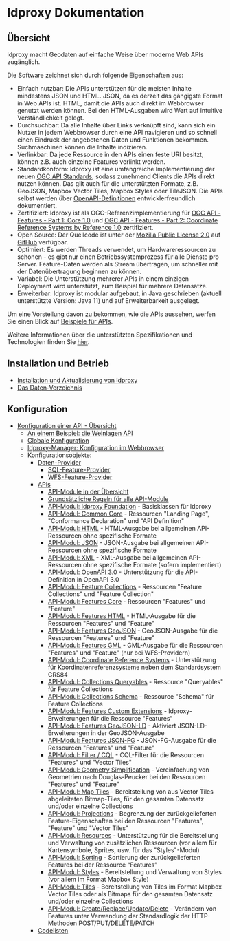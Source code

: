 # ldproxy Dokumentation

## Übersicht

ldproxy macht Geodaten auf einfache Weise über moderne Web APIs zugänglich.

Die Software zeichnet sich durch folgende Eigenschaften aus:

* Einfach nutzbar: Die APIs unterstützen für die meisten Inhalte mindestens JSON und HTML. JSON, da es derzeit das gängigste Format in Web APIs ist. HTML, damit die APIs auch direkt im Webbrowser genutzt werden können. Bei den HTML-Ausgaben wird Wert auf intuitive Verständlichkeit gelegt.
* Durchsuchbar: Da alle Inhalte über Links verknüpft sind, kann sich ein Nutzer in jedem Webbrowser durch eine API navigieren und so schnell einen Eindruck der angebotenen Daten und Funktionen bekommen. Suchmaschinen können die Inhalte indizieren.
* Verlinkbar: Da jede Ressource in den APIs einen feste URI besitzt, können z.B. auch einzelne Features verlinkt werden.
* Standardkonform: ldproxy ist eine umfangreiche Implementierung der neuen [OGC API Standards](https://ogcapi.ogc.org/), sodass zunehmend Clients die APIs direkt nutzen können. Das gilt auch für die unterstützten Formate, z.B. GeoJSON, Mapbox Vector Tiles, Mapbox Styles oder TileJSON. Die APIs selbst werden über [OpenAPI-Definitionen](https://www.openapis.org/) entwicklerfreundlich dokumentiert.
* Zertifiziert: ldproxy ist als OGC-Referenzimplementierung für [OGC API - Features - Part 1: Core 1.0](http://www.opengis.net/doc/IS/ogcapi-features-1/1.0) und [OGC API - Features - Part 2: Coordinate Reference Systems by Reference 1.0](http://www.opengis.net/doc/IS/ogcapi-features-2/1.0) zertifiziert.
* Open Source: Der Quellcode ist unter der [Mozilla Public License 2.0](http://mozilla.org/MPL/2.0/) auf [GitHub](https://github.com/interactive-instruments/ldproxy) verfügbar.
* Optimiert: Es werden Threads verwendet, um Hardwareressourcen zu schonen - es gibt nur einen Betriebssystemprozess für alle Dienste pro Server. Feature-Daten werden als Stream übertragen, um schneller mit der Datenübertragung beginnen zu können.
* Variabel: Die Unterstützung mehrerer APIs in einem einzigen Deployment wird unterstützt, zum Beispiel für mehrere Datensätze.
* Erweiterbar: ldproxy ist modular aufgebaut, in Java geschrieben (aktuell unterstützte Version: Java 11) und auf Erweiterbarkeit ausgelegt.

Um eine Vorstellung davon zu bekommen, wie die APIs aussehen, werfen Sie einen Blick auf [Beispiele für APIs](demos.md).

Weitere Informationen über die unterstützten Spezifikationen und Technologien finden Sie [hier](specifications.md).

## Installation und Betrieb

* [Installation und Aktualisierung von ldproxy](deployment.md)
* [Das Daten-Verzeichnis](data-folder.md)

## Konfiguration

* [Konfiguration einer API - Übersicht](configuration/README.md)
  * [An einem Beispiel: die Weinlagen API](../../demo/vineyards/README.md)
  * [Globale Konfiguration](configuration/global-configuration.md)
  * [ldproxy-Manager: Konfiguration im Webbrowser](configuration/manager/README.md)
  * Konfigurationsobjekte:
    * [Daten-Provider](configuration/providers/README.md)
      * [SQL-Feature-Provider](configuration/providers/sql.md)
      * [WFS-Feature-Provider](configuration/providers/wfs.md)
    * [APIs](configuration/services/README.md)
      * [API-Module in der Übersicht](configuration/services/building-blocks/README.md)
      * [Grundsätzliche Regeln für alle API-Module](configuration/services/building-blocks/general-rules.md)
      * [API-Modul: ldproxy Foundation](configuration/services/building-blocks/foundation.md) - Basisklassen für ldproxy
      * [API-Modul: Common Core](configuration/services/building-blocks/common.md) - Ressourcen "Landing Page", "Conformance Declaration" und "API Definition"
      * [API-Modul: HTML](configuration/services/building-blocks/html.md) - HTML-Ausgabe bei allgemeinen API-Ressourcen ohne spezifische Formate
      * [API-Modul: JSON](configuration/services/building-blocks/json.md) - JSON-Ausgabe bei allgemeinen API-Ressourcen ohne spezifische Formate
      * [API-Modul: XML](configuration/services/building-blocks/xml.md) - XML-Ausgabe bei allgemeinen API-Ressourcen ohne spezifische Formate (sofern implementiert)
      * [API-Modul: OpenAPI 3.0](configuration/services/building-blocks/oas30.md) - Unterstützung für die API-Definition in OpenAPI 3.0
      * [API-Modul: Feature Collections](configuration/services/building-blocks/collections.md) - Ressourcen "Feature Collections" und "Feature Collection"
      * [API-Modul: Features Core](configuration/services/building-blocks/features-core.md) - Ressourcen "Features" und "Feature"
      * [API-Modul: Features HTML](configuration/services/building-blocks/features-html.md) - HTML-Ausgabe für die Ressourcen "Features" und "Feature"
      * [API-Modul: Features GeoJSON](configuration/services/building-blocks/geojson.md) - GeoJSON-Ausgabe für die Ressourcen "Features" und "Feature"
      * [API-Modul: Features GML](configuration/services/building-blocks/gml.md) - GML-Ausgabe für die Ressourcen "Features" und "Feature" (nur bei WFS-Providern)
      * [API-Modul: Coordinate Reference Systems](configuration/services/building-blocks/crs.md) - Unterstützung für Koordinatenreferenzsysteme neben dem Standardsystem CRS84
      * [API-Modul: Collections Queryables](configuration/services/building-blocks/queryables.md) - Ressource "Queryables" für Feature Collections
      * [API-Modul: Collections Schema](configuration/services/building-blocks/schema.md) - Ressource "Schema" für Feature Collections
      * [API-Modul: Features Custom Extensions](configuration/services/building-blocks/features-custom-extensions.md) - ldproxy-Erweiterungen für die Ressource "Features"
      * [API-Modul: Features GeoJSON-LD](configuration/services/building-blocks/geojson-ld.md) - Aktiviert JSON-LD-Erweiterungen in der GeoJSON-Ausgabe
      * [API-Modul: Features JSON-FG](configuration/services/building-blocks/json-fg.md) - JSON-FG-Ausgabe für die Ressourcen "Features" und "Feature"
      * [API-Modul: Filter / CQL](configuration/services/building-blocks/filter.md) - CQL-Filter für die Ressourcen "Features" und "Vector Tiles"
      * [API-Modul: Geometry Simplification](configuration/services/building-blocks/geometry-simplification.md) - Vereinfachung von Geometrien nach Douglas-Peucker bei den Ressourcen "Features" und "Feature"
      * [API-Modul: Map Tiles](configuration/services/building-blocks/map-tiles.md) - Bereitstellung von aus Vector Tiles abgeleiteten Bitmap-Tiles, für den gesamten Datensatz und/oder einzelne Collections
      * [API-Modul: Projections](configuration/services/building-blocks/projections.md) - Begrenzung der zurückgelieferten Feature-Eigenschaften bei den Ressourcen "Features", "Feature" und "Vector Tiles"
      * [API-Modul: Resources](configuration/services/building-blocks/resources.md) - Unterstützung für die Bereitstellung und Verwaltung von zusätzlichen Ressourcen (vor allem für Kartensymbole, Sprites, usw. für das "Styles"-Modul)
      * [API-Modul: Sorting](configuration/services/building-blocks/sorting.md) - Sortierung der zurückgelieferten Features bei der Ressource “Features”
      * [API-Modul: Styles](configuration/services/building-blocks/styles.md) - Bereitstellung und Verwaltung von Styles (vor allem im Format Mapbox Style)
      * [API-Modul: Tiles](configuration/services/building-blocks/tiles.md) - Bereitstellung von Tiles im Format Mapbox Vector Tiles oder als Bitmaps für den gesamten Datensatz und/oder einzelne Collections
      * [API-Modul: Create/Replace/Update/Delete](configuration/services/building-blocks/transactional.md) - Verändern von Features unter Verwendung der Standardlogik der HTTP-Methoden POST/PUT/DELETE/PATCH
    * [Codelisten](configuration/codelists/README.md)
